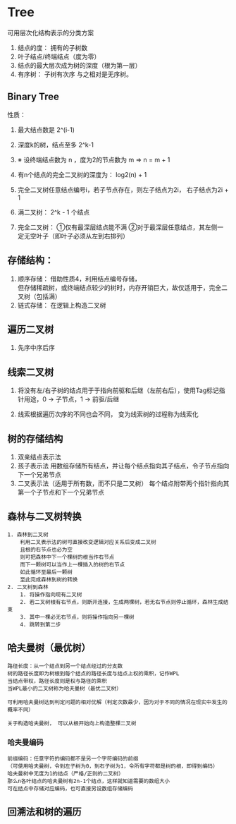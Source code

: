 # Tree
可用层次化结构表示的分类方案

1. 结点的度： 拥有的子树数
2. 叶子结点/终端结点（度为零）
3. 结点的最大层次成为树的深度（根为第一层）
4. 有序树： 子树有次序   与之相对是无序树。

## Binary Tree
性质：
1. 最大结点数是 2^(i-1)
2. 深度k的树，结点至多 2^k-1
3. ※  设终端结点数为 n ，度为2的节点数为 m => n = m + 1	
4. 有n个结点的完全二叉树的深度为： log2(n) + 1
5. 完全二叉树任意结点编号i，若子节点存在，则左子结点为2i， 右子结点为2i + 1 

1. 满二叉树： 2^k - 1 个结点
2. 完全二叉树： ①仅有最深层结点能不满 ②对于最深层任意结点，其左侧一定无空叶子（即叶子必须从左到右排列）

## 存储结构：
1. 顺序存储： 借助性质4，利用结点编号存储，  
但存储稀疏树，或终端结点较少的树时，内存开销巨大，故仅适用于，完全二叉树（包括满）
2. 链式存储： 在逻辑上构造二叉树


## 遍历二叉树
1. 先序中序后序

## 线索二叉树
1. 将没有左/右子树的结点用于于指向前驱和后继（左前右后），使用Tag标记指针用途，0 -> 子节点，1 -> 前驱/后继 

2. 线索根据遍历次序的不同也会不同， 变为线索树的过程称为线索化

## 树的存储结构
1. 双亲结点表示法
2. 孩子表示法
	用数组存储所有结点，并让每个结点指向其子结点，令子节点指向下一个兄弟节点
3. 二叉表示法（适用于所有数，而不只是二叉树）
	每个结点附带两个指针指向其第一个子节点和下一个兄弟节点

## 森林与二叉树转换
	1. 森林到二叉树
		利用二叉表示法的树可直接改变逻辑对应关系后变成二叉树
		且根的右节点也必为空
		则可把森林中下一个棵树的根当作右节点
		而下一颗树可以当作上一棵插入的树的右节点
		如此循环至最后一颗树
		至此完成森林到树的转换
	2. 二叉树到森林
		1. 将操作指向现有二叉树
		2. 若二叉树根有右节点，则断开连接，生成两棵树，若无右节点则停止循环，森林生成结束
		3. 其中一棵必无右节点，则将操作指向另一棵树
		4. 跳转到第二步
## 哈夫曼树（最优树）
	路径长度：从一个结点到另一个结点经过的分支数
	树的路径长度即为树根到每个结点的路径长度与结点上权的乘积，记作WPL
	当结点带权，路径长度则是权与路径的乘积
	当WPL最小的二叉树称为哈夫曼树（最优二叉树）

	可利用哈夫曼树达到判定问题的相对优解（判定次数最少，因为对于不同的情况在现实中发生的概率不同）

	关于构造哈夫曼树， 可以从根开始向上构造整棵二叉树
### 哈夫曼编码
	前缀编码：任意字符的编码都不是另一个字符编码的前缀
	（可使用哈夫曼树，令到左子树为0，到右子树为1，令所有字符都是树的根，即得到编码）
	哈夫曼树中无度为1的结点（严格/正则的二叉树）
	那么n各叶结点的哈夫曼树有2n-1个结点，这样就知道需要的数组大小 
	可在结点中存储对应编码，也可直接另设数组存储编码

## 回溯法和树的遍历
	













